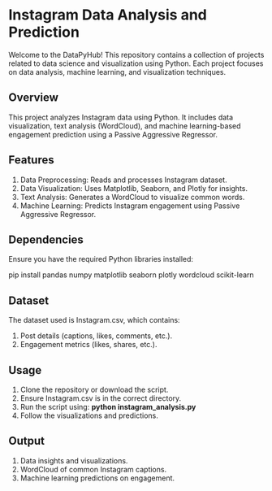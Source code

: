 # Instagram Data Analysis and Prediction

Welcome to the DataPyHub! This repository contains a collection of projects related to data science and visualization using Python. Each project focuses on data analysis, machine learning, and visualization techniques.

## Overview

This project analyzes Instagram data using Python. It includes data visualization, text analysis (WordCloud), and machine learning-based engagement prediction using a Passive Aggressive Regressor.

## Features

1. Data Preprocessing: Reads and processes Instagram dataset.
2. Data Visualization: Uses Matplotlib, Seaborn, and Plotly for insights.
3. Text Analysis: Generates a WordCloud to visualize common words.
4. Machine Learning: Predicts Instagram engagement using Passive Aggressive Regressor.

## Dependencies

Ensure you have the required Python libraries installed:

pip install pandas numpy matplotlib seaborn plotly wordcloud scikit-learn

## Dataset

The dataset used is Instagram.csv, which contains:

1. Post details (captions, likes, comments, etc.).
2. Engagement metrics (likes, shares, etc.).

## Usage

1. Clone the repository or download the script.
2. Ensure Instagram.csv is in the correct directory.
3. Run the script using: **python instagram_analysis.py**
4. Follow the visualizations and predictions.

## Output

1. Data insights and visualizations.
2. WordCloud of common Instagram captions.
3. Machine learning predictions on engagement.


